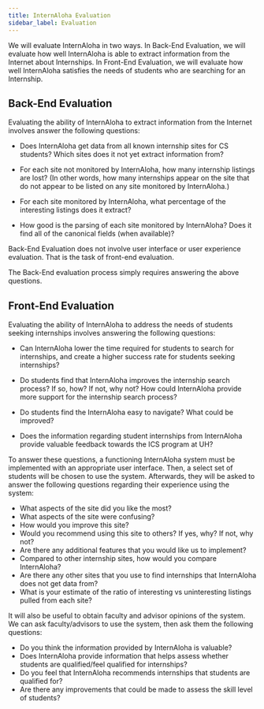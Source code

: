 ```yaml
---
title: InternAloha Evaluation
sidebar_label: Evaluation
---
```


We will evaluate InternAloha in two ways.  In Back-End Evaluation, we will evaluate how well InternAloha is able to extract information from the Internet about Internships. In Front-End Evaluation, we will evaluate how well InternAloha satisfies the needs of students who are searching for an Internship.

## Back-End Evaluation

Evaluating the ability of InternAloha to extract information from the Internet involves answer the following questions:

* Does InternAloha get data from all known internship sites for CS students?  Which sites does it not yet extract information from?

* For each site not monitored by InternAloha, how many internship listings are lost? (In other words, how many internships appear on the site that do not appear to be listed on any site monitored by InternAloha.)

* For each site monitored by InternAloha, what percentage of the interesting listings does it extract?

* How good is the parsing of each site monitored by InternAloha? Does it find all of the canonical
 fields (when available)?

Back-End Evaluation does not involve user interface or user experience evaluation.  That is the task of front-end evaluation.

The Back-End evaluation process simply requires answering the above questions.

## Front-End Evaluation

Evaluating the ability of InternAloha to address the needs of students seeking internships involves answering the following questions:

* Can InternAloha lower the time required for students to search for internships, and create a
higher success rate for students seeking internships?

* Do students find that InternAloha improves the internship search process? If so, how? If not, why
 not? How could InternAloha provide more support for the internship search process?

* Do students find the InternAloha easy to navigate? What could be improved?

* Does the information regarding student internships from InternAloha provide valuable feedback
 towards the ICS program at UH?
 
To answer these questions, a functioning InternAloha system must be implemented with an appropriate user interface. Then, a select set of students will be chosen to use the system. Afterwards, they will be asked to answer the following questions regarding their experience using the system:

  * What aspects of the site did you like the most?
  * What aspects of the site were confusing?
  * How would you improve this site?
  * Would you recommend using this site to others? If yes, why? If not, why not?
  * Are there any additional features that you would like us to implement?
  * Compared to other internship sites, how would you compare InternAloha?
  * Are there any other sites that you use to find internships that InternAloha does not get data from?
  * What is your estimate of the ratio of interesting vs uninteresting listings pulled from each site?

It will also be useful to obtain faculty and advisor opinions of the system.  We can ask faculty/advisors to use the system, then ask them the following questions:

  * Do you think the information provided by InternAloha is valuable?
  * Does InternAloha provide information that helps assess whether students are qualified/feel qualified for internships?
  * Do you feel that InternAloha recommends internships that students are qualified for?
  * Are there any improvements that could be made to assess the skill level of students?
